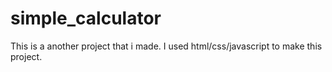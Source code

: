 # simple_calculator

This is a another project that i made.
I used html/css/javascript to make this project.
